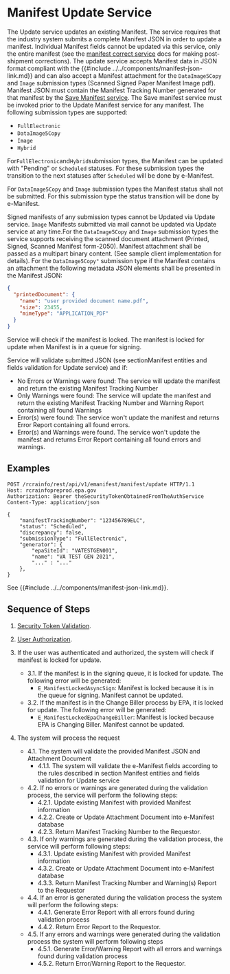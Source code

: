 # Manifest Update Service

The Update service updates an existing Manifest. The service requires that the industry system submits a complete
Manifest JSON in order to update a manifest. Individual Manifest fields cannot be updated via this service, only the
entire manifest (see the [manifest correct service](./correct.md) docs for making post-shipment corrections). The update
service accepts Manifest data in JSON format compliant with the {{#include ../../components/manifest-json-link.md}}
and can also accept a Manifest attachment for the `DataImage5Copy` and `Image` submission types (Scanned Signed
Paper Manifest Image pdf). Manifest JSON must contain the Manifest Tracking Number generated for that manifest by
the [Save Manifest service](./save.md). The Save manifest service must be invoked prior to the Update Manifest service
for any manifest. The following submission types are supported:

- `FullElectronic`
- `DataImage5Copy`
- `Image`
- `Hybrid`

For`FullElectronic`and`Hybrid`submission types, the Manifest can be updated with "Pending" or `Scheduled` statuses. For
these submission types the transition to the next statuses after `Scheduled` will be done by e-Manifest.

For `DataImage5Copy` and `Image` submission types the Manifest status shall not be submitted. For this submission type
the status transition will be done by e-Manifest.

Signed manifests of any submission types cannot be Updated via Update service. `Image` Manifests submitted via mail
cannot be updated via Update service at any time.For the `DataImage5Copy` and `Image` submission types the service
supports receiving the scanned document attachment (Printed, Signed, Scanned Manifest form-2050). Manifest attachment
shall be passed as a multipart binary content. (See sample client implementation for details). For
the `DataImage5Copy"` submission type if the Manifest contains an attachment the following metadata JSON elements shall
be presented in the Manifest JSON:

```json
{
  "printedDocument": {
    "name": "user provided document name.pdf",
    "size": 23455,
    "mimeType": "APPLICATION_PDF"
  }
}
```

Service will check if the manifest is locked. The manifest is locked for update when Manifest is in a queue for signing.

Service will validate submitted JSON (see sectionManifest entities and fields validation for Update service) and if:

- No Errors or Warnings were found: The service will update the manifest and return the existing Manifest Tracking
  Number
- Only Warnings were found: The service will update the manifest and return the existing Manifest Tracking Number and
  Warning Report containing all found Warnings
- Error(s) were found: The service won't update the manifest and returns Error Report containing all found errors.
- Error(s) and Warnings were found. The service won't update the manifest and returns Error Report containing all found
  errors and warnings.

## Examples

```http
POST /rcrainfo/rest/api/v1/emanifest/manifest/update HTTP/1.1
Host: rcrainfopreprod.epa.gov
Authorization: Bearer theSecurityTokenObtainedFromTheAuthService
Content-Type: application/json

{
    "manifestTrackingNumber": "123456789ELC",
    "status": "Scheduled",
    "discrepancy": false,
    "submissionType": "FullElectronic",
    "generator": {
        "epaSiteId": "VATESTGEN001",
        "name": "VA TEST GEN 2021",
        "..." : "..."
    },
}
```

See {{#include ../../components/manifest-json-link.md}}.

## Sequence of Steps

1. [Security Token Validation](../authentication.md#security-token-validation).
2. [User Authorization](../authentication.md#user-authorization).
3. If the user was authenticated and authorized, the system will check if manifest is locked for update.

   - 3.1. If the manifest is in the signing queue, it is locked for update. The following error will be
     generated:
     - `E_ManifestLockedAsyncSign`: Manifest is locked because it is in the queue for signing.
       Manifest cannot be updated.
   - 3.2. If the manifest is in the Change Biller process by EPA, it is locked for update. The following
     error will be generated:
     - `E_ManifestLockedEpaChangeBiller`: Manifest is locked because EPA is Changing Biller.
       Manifest cannot be updated.

4. The system will process the request

   - 4.1. The system will validate the provided Manifest JSON and Attachment Document
     - 4.1.1. The system will validate the e-Manifest fields according to the rules described in
       section Manifest entities and fields validation for Update service
   - 4.2. If no errors or warnings are generated during the validation process, the service will perform
     the following steps:
     - 4.2.1. Update existing Manifest with provided Manifest information
     - 4.2.2. Create or Update Attachment Document into e-Manifest database
     - 4.2.3. Return Manifest Tracking Number to the Requestor.
   - 4.3. If only warnings are generated during the validation process, the service will perform
     following steps:
     - 4.3.1. Update existing Manifest with provided Manifest information
     - 4.3.2. Create or Update Attachment Document into e-Manifest database
     - 4.3.3. Return Manifest Tracking Number and Warning(s) Report to the Requestor
   - 4.4. If an error is generated during the validation process the system will perform the following
     steps:
     - 4.4.1. Generate Error Report with all errors found during validation process
     - 4.4.2. Return Error Report to the Requestor.
   - 4.5. If any errors and warnings were generated during the validation process the system will perform
     following steps
     - 4.5.1. Generate Error/Warning Report with all errors and warnings found during validation
       process
     - 4.5.2. Return Error/Warning Report to the Requestor.
